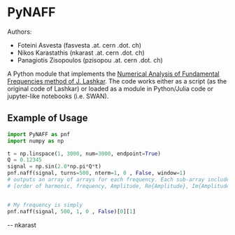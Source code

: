 # PyNAFF

Authors:

*  Foteini Asvesta (fasvesta .at. cern .dot. ch)
*  Nikos Karastathis (nkarast .at. cern .dot. ch)
*  Panagiotis Zisopoulos (pzisopou .at. cern .dot. ch)

A Python module that implements the [Numerical Analysis of Fundamental Frequencies method of J. Lashkar](http://www.sciencedirect.com/science/article/pii/001910359090084M).
The code works either as a script (as the original code of Lashkar) or loaded as a module in Python/Julia code or jupyter-like notebooks (i.e. SWAN).


## Example of Usage
```python
import PyNAFF as pnf
import numpy as np

t = np.linspace(1, 3000, num=3000, endpoint=True)
Q = 0.12345
signal = np.sin(2.0*np.pi*Q*t)
pnf.naff(signal, turns=500, nterm=1, 0 , False, window=1)
# outputs an array of arrays for each frequency. Each sub-array includes:
# [order of harmonic, frequency, Amplitude, Re{Amplitude}, Im{Amplitude]


# My frequency is simply 
pnf.naff(signal, 500, 1, 0 , False)[0][1]

```




-- nkarast
